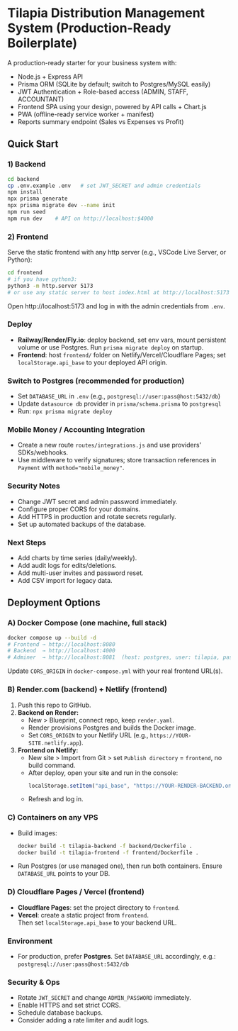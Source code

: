 # Tilapia Distribution Management System (Production-Ready Boilerplate)

A production-ready starter for your business system with:
- Node.js + Express API
- Prisma ORM (SQLite by default; switch to Postgres/MySQL easily)
- JWT Authentication + Role-based access (ADMIN, STAFF, ACCOUNTANT)
- Frontend SPA using your design, powered by API calls + Chart.js
- PWA (offline-ready service worker + manifest)
- Reports summary endpoint (Sales vs Expenses vs Profit)

## Quick Start

### 1) Backend
```bash
cd backend
cp .env.example .env   # set JWT_SECRET and admin credentials
npm install
npx prisma generate
npx prisma migrate dev --name init
npm run seed
npm run dev    # API on http://localhost:$4000
```

### 2) Frontend
Serve the static frontend with any http server (e.g., VSCode Live Server, or Python):
```bash
cd frontend
# if you have python3:
python3 -m http.server 5173
# or use any static server to host index.html at http://localhost:5173
```
Open http://localhost:5173 and log in with the admin credentials from `.env`.

### Deploy
- **Railway/Render/Fly.io**: deploy backend, set env vars, mount persistent volume or use Postgres. Run `prisma migrate deploy` on startup.
- **Frontend**: host `frontend/` folder on Netlify/Vercel/Cloudflare Pages; set `localStorage.api_base` to your deployed API origin.

### Switch to Postgres (recommended for production)
- Set `DATABASE_URL` in `.env` (e.g., `postgresql://user:pass@host:5432/db`)
- Update `datasource db` provider in `prisma/schema.prisma` to `postgresql`
- Run: `npx prisma migrate deploy`

### Mobile Money / Accounting Integration
- Create a new route `routes/integrations.js` and use providers' SDKs/webhooks.
- Use middleware to verify signatures; store transaction references in `Payment` with `method="mobile_money"`.

### Security Notes
- Change JWT secret and admin password immediately.
- Configure proper CORS for your domains.
- Add HTTPS in production and rotate secrets regularly.
- Set up automated backups of the database.

### Next Steps
- Add charts by time series (daily/weekly).
- Add audit logs for edits/deletions.
- Add multi-user invites and password reset.
- Add CSV import for legacy data.

## Deployment Options

### A) Docker Compose (one machine, full stack)
```bash
docker compose up --build -d
# Frontend → http://localhost:8080
# Backend  → http://localhost:4000
# Adminer  → http://localhost:8081  (host: postgres, user: tilapia, pass: tilapia)
```
Update `CORS_ORIGIN` in `docker-compose.yml` with your real frontend URL(s).

### B) Render.com (backend) + Netlify (frontend)
1. Push this repo to GitHub.
2. **Backend on Render:**
   - New > Blueprint, connect repo, keep `render.yaml`.
   - Render provisions Postgres and builds the Docker image.
   - Set `CORS_ORIGIN` to your Netlify URL (e.g., `https://YOUR-SITE.netlify.app`).
3. **Frontend on Netlify:**
   - New site > Import from Git > set `Publish directory` = `frontend`, no build command.
   - After deploy, open your site and run in the console:
     ```js
     localStorage.setItem("api_base", "https://YOUR-RENDER-BACKEND.onrender.com");
     ```
   - Refresh and log in.

### C) Containers on any VPS
- Build images:
  ```bash
  docker build -t tilapia-backend -f backend/Dockerfile .
  docker build -t tilapia-frontend -f frontend/Dockerfile .
  ```
- Run Postgres (or use managed one), then run both containers. Ensure `DATABASE_URL` points to your DB.

### D) Cloudflare Pages / Vercel (frontend)
- **Cloudflare Pages**: set the project directory to `frontend`.  
- **Vercel**: create a static project from `frontend`.  
Then set `localStorage.api_base` to your backend URL.

### Environment
- For production, prefer **Postgres**. Set `DATABASE_URL` accordingly, e.g.:
  `postgresql://user:pass@host:5432/db`

### Security & Ops
- Rotate `JWT_SECRET` and change `ADMIN_PASSWORD` immediately.
- Enable HTTPS and set strict CORS.
- Schedule database backups.
- Consider adding a rate limiter and audit logs.
